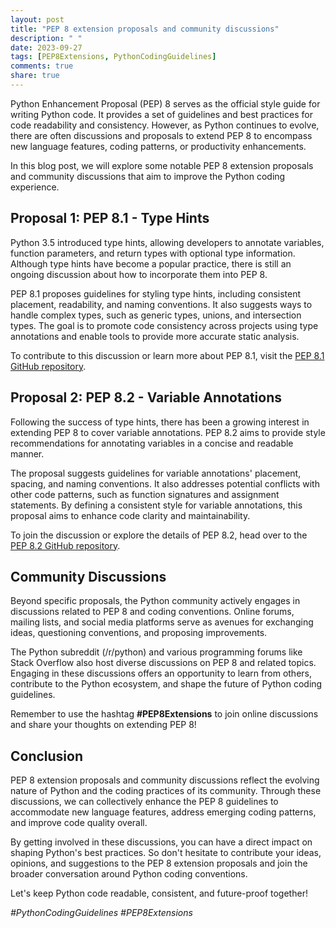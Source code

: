 ```yaml
---
layout: post
title: "PEP 8 extension proposals and community discussions"
description: " "
date: 2023-09-27
tags: [PEP8Extensions, PythonCodingGuidelines]
comments: true
share: true
---
```


Python Enhancement Proposal (PEP) 8 serves as the official style guide for writing Python code. It provides a set of guidelines and best practices for code readability and consistency. However, as Python continues to evolve, there are often discussions and proposals to extend PEP 8 to encompass new language features, coding patterns, or productivity enhancements. 

In this blog post, we will explore some notable PEP 8 extension proposals and community discussions that aim to improve the Python coding experience. 

## Proposal 1: **PEP 8.1 - Type Hints**

Python 3.5 introduced type hints, allowing developers to annotate variables, function parameters, and return types with optional type information. Although type hints have become a popular practice, there is still an ongoing discussion about how to incorporate them into PEP 8.

PEP 8.1 proposes guidelines for styling type hints, including consistent placement, readability, and naming conventions. It also suggests ways to handle complex types, such as generic types, unions, and intersection types. The goal is to promote code consistency across projects using type annotations and enable tools to provide more accurate static analysis.

To contribute to this discussion or learn more about PEP 8.1, visit the [PEP 8.1 GitHub repository](https://github.com/python/peps/pull/1475).

## Proposal 2: **PEP 8.2 - Variable Annotations**

Following the success of type hints, there has been a growing interest in extending PEP 8 to cover variable annotations. PEP 8.2 aims to provide style recommendations for annotating variables in a concise and readable manner.

The proposal suggests guidelines for variable annotations' placement, spacing, and naming conventions. It also addresses potential conflicts with other code patterns, such as function signatures and assignment statements. By defining a consistent style for variable annotations, this proposal aims to enhance code clarity and maintainability.

To join the discussion or explore the details of PEP 8.2, head over to the [PEP 8.2 GitHub repository](https://github.com/python/peps/pull/1608).

## Community Discussions

Beyond specific proposals, the Python community actively engages in discussions related to PEP 8 and coding conventions. Online forums, mailing lists, and social media platforms serve as avenues for exchanging ideas, questioning conventions, and proposing improvements.

The Python subreddit (/r/python) and various programming forums like Stack Overflow also host diverse discussions on PEP 8 and related topics. Engaging in these discussions offers an opportunity to learn from others, contribute to the Python ecosystem, and shape the future of Python coding guidelines.

Remember to use the hashtag **#PEP8Extensions** to join online discussions and share your thoughts on extending PEP 8!

## Conclusion

PEP 8 extension proposals and community discussions reflect the evolving nature of Python and the coding practices of its community. Through these discussions, we can collectively enhance the PEP 8 guidelines to accommodate new language features, address emerging coding patterns, and improve code quality overall.

By getting involved in these discussions, you can have a direct impact on shaping Python's best practices. So don't hesitate to contribute your ideas, opinions, and suggestions to the PEP 8 extension proposals and join the broader conversation around Python coding conventions.

Let's keep Python code readable, consistent, and future-proof together!

*#PythonCodingGuidelines #PEP8Extensions*